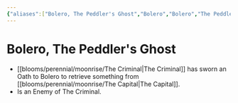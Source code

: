 ```yaml
---
{"aliases":["Bolero, The Peddler's Ghost","Bolero","Bolero","The Peddler's Ghost","The Peddler's Ghost"],"date-created":"2024-08-23T15:08","date-modified":"2024-09-16T15:33","dg-publish":true,"tags":["enemy","moonrise/person"],"title":"Bolero, The Peddler's Ghost","dg-path":"moonrise/The Peddler's Ghost.md","permalink":"/moonrise/the-peddler-s-ghost/","dgPassFrontmatter":true}
---
```



# Bolero, The Peddler's Ghost

- [[blooms/perennial/moonrise/The Criminal\|The Criminal]] has sworn an Oath to Bolero to retrieve something from [[blooms/perennial/moonrise/The Capital\|The Capital]].
- Is an Enemy of The Criminal.
